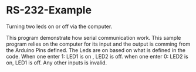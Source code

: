 # RS-232-Example
Turning two leds on or off via the computer.

This program demonstrate how serial communication work.
This sample program relies on the computer for its input and the output is comming from the Arduino Pins defined.
The Leds are on based on what is defined in the code.
When one enter 1: LED1 is on , LED2 is off. when one enter 0: LED2 is on, LED1 is off. Any other inputs is invalid.
